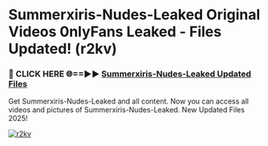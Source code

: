 # Summerxiris-Nudes-Leaked Original Videos 0nlyFans Leaked - Files Updated! (r2kv)

<h3>🔴 CLICK HERE 🌐==►► <a href="https://tinyurl.com/4mcuefdz" rel="nofollow">Summerxiris-Nudes-Leaked Updated Files</a></h3>

Get Summerxiris-Nudes-Leaked and all content. Now you can access all videos and pictures of Summerxiris-Nudes-Leaked. New Updated Files 2025!

[![r2kv](https://i.imgur.com/StAQSOY.gif)](https://tinyurl.com/4mcuefdz)
